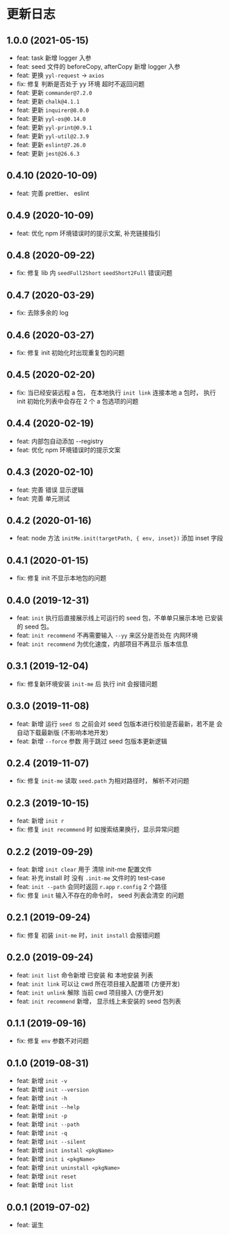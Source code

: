 # 更新日志

## 1.0.0 (2021-05-15)

- feat: task 新增 logger 入参
- feat: seed 文件的 beforeCopy, afterCopy 新增 logger 入参
- feat: 更换 `yyl-request` -> `axios`
- fix: 修复 判断是否处于 yy 环境 超时不返回问题
- feat: 更新 `commander@7.2.0`
- feat: 更新 `chalk@4.1.1`
- feat: 更新 `inquirer@8.0.0`
- feat: 更新 `yyl-os@0.14.0`
- feat: 更新 `yyl-print@0.9.1`
- feat: 更新 `yyl-util@2.3.9`
- feat: 更新 `eslint@7.26.0`
- feat: 更新 `jest@26.6.3`

## 0.4.10 (2020-10-09)

- feat: 完善 prettier、 eslint

## 0.4.9 (2020-10-09)

- feat: 优化 npm 环境错误时的提示文案, 补充链接指引

## 0.4.8 (2020-09-22)

- fix: 修复 lib 内 `seedFull2Short` `seedShort2Full` 错误问题

## 0.4.7 (2020-03-29)

- fix: 去除多余的 log

## 0.4.6 (2020-03-27)

- fix: 修复 init 初始化时出现重复包的问题

## 0.4.5 (2020-02-20)

- fix: 当已经安装远程 a 包， 在本地执行 `init link` 连接本地 a 包时， 执行 init 初始化列表中会存在 2 个 a 包选项的问题

## 0.4.4 (2020-02-19)

- feat: 内部包自动添加 --registry
- feat: 优化 npm 环境错误时的提示文案

## 0.4.3 (2020-02-10)

- feat: 完善 错误 显示逻辑
- feat: 完善 单元测试

## 0.4.2 (2020-01-16)

- feat: node 方法 `initMe.init(targetPath, { env, inset})` 添加 inset 字段

## 0.4.1 (2020-01-15)

- fix: 修复 init 不显示本地包的问题

## 0.4.0 (2019-12-31)

- feat: `init` 执行后直接展示线上可运行的 seed 包，不单单只展示本地 已安装的 seed 包。
- feat: `init recommend` 不再需要输入 `--yy` 来区分是否处在 内网环境
- feat: `init recommend` 为优化速度，内部项目不再显示 版本信息

## 0.3.1 (2019-12-04)

- fix: 修复新环境安装 `init-me` 后 执行 init 会报错问题

## 0.3.0 (2019-11-08)

- feat: 新增 运行 `seed 包` 之前会对 seed 包版本进行校验是否最新，若不是 会自动下载最新版 (不影响本地开发)
- feat: 新增 `--force` 参数 用于跳过 seed 包版本更新逻辑

## 0.2.4 (2019-11-07)

- fix: 修复 `init-me` 读取 `seed.path` 为相对路径时， 解析不对问题

## 0.2.3 (2019-10-15)

- feat: 新增 `init r`
- fix: 修复 `init recommend` 时 如搜索结果换行，显示异常问题

## 0.2.2 (2019-09-29)

- feat: 新增 `init clear` 用于 清除 init-me 配置文件
- feat: 补充 install 时 没有 `.init-me` 文件时的 test-case
- feat: `init --path` 会同时返回 `r.app` `r.config` 2 个路径
- fix: 修复 `init` 输入不存在的命令时， seed 列表会清空 的问题

## 0.2.1 (2019-09-24)

- fix: 修复 初装 `init-me` 时，`init install` 会报错问题

## 0.2.0 (2019-09-24)

- feat: `init list` 命令新增 已安装 和 本地安装 列表
- feat: `init link` 可以让 cwd 所在项目接入配置项 (方便开发)
- feat: `init unlink` 解除 当前 cwd 项目接入 (方便开发)
- feat: `init recommend` 新增， 显示线上未安装的 seed 包列表

## 0.1.1 (2019-09-16)

- fix: 修复 `env` 参数不对问题

## 0.1.0 (2019-08-31)

- feat: 新增 `init -v`
- feat: 新增 `init --version`
- feat: 新增 `init -h`
- feat: 新增 `init --help`
- feat: 新增 `init -p`
- feat: 新增 `init --path`
- feat: 新增 `init -q`
- feat: 新增 `init --silent`
- feat: 新增 `init install <pkgName>`
- feat: 新增 `init i <pkgName>`
- feat: 新增 `init uninstall <pkgName>`
- feat: 新增 `init reset`
- feat: 新增 `init list`

## 0.0.1 (2019-07-02)

- feat: 诞生
